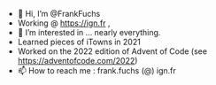 - 👋 Hi, I’m @FrankFuchs
- Working @ https://ign.fr ,
- 👀 I’m interested in ... nearly everything.
- Learned pieces of iTowns in 2021
- Worked on the 2022 edition of Advent of Code (see https://adventofcode.com/2022)
- 📫 How to reach me : frank.fuchs (@) ign.fr

<!---
FrankFuchs/FrankFuchs is a ✨ special ✨ repository because its `README.md` (this file) appears on your GitHub profile.
You can click the Preview link to take a look at your changes.
--->
